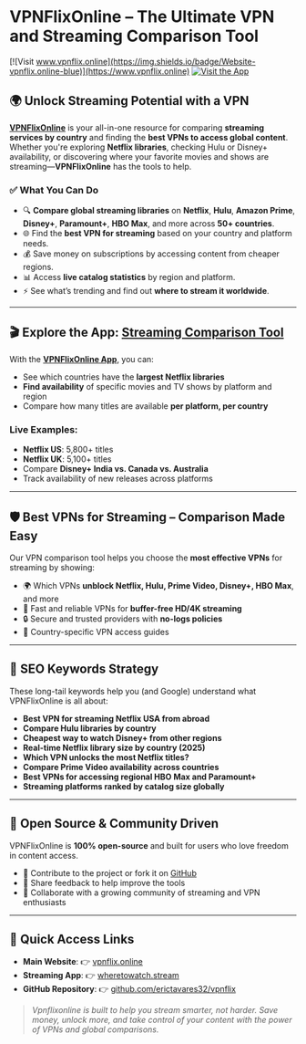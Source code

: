 # VPNFlixOnline – The Ultimate VPN and Streaming Comparison Tool

[![Visit www.vpnflix.online](https://img.shields.io/badge/Website-vpnflix.online-blue)](https://www.vpnflix.online)
[![Visit the App](https://img.shields.io/badge/Try%20the%20App-wheretowatch.stream-green)](https://www.wheretowatch.stream)

## 🌍 Unlock Streaming Potential with a VPN

**[VPNFlixOnline](https://www.vpnflix.online)** is your all-in-one resource for comparing **streaming services by country** and finding the **best VPNs to access global content**. Whether you're exploring **Netflix libraries**, checking Hulu or Disney+ availability, or discovering where your favorite movies and shows are streaming—**VPNFlixOnline** has the tools to help.

### ✅ What You Can Do

- 🔍 **Compare global streaming libraries** on **Netflix**, **Hulu**, **Amazon Prime**, **Disney+**, **Paramount+**, **HBO Max**, and more across **50+ countries**.
- 🌐 Find the **best VPN for streaming** based on your country and platform needs.
- 💰 Save money on subscriptions by accessing content from cheaper regions.
- 📊 Access **live catalog statistics** by region and platform.
- ⚡ See what’s trending and find out **where to stream it worldwide**.

---

## 🎬 Explore the App: [Streaming Comparison Tool](https://www.wheretowatch.stream)

With the **[VPNFlixOnline App](https://www.wheretowatch.stream)**, you can:

- See which countries have the **largest Netflix libraries**
- **Find availability** of specific movies and TV shows by platform and region
- Compare how many titles are available **per platform, per country**

### Live Examples:

- **Netflix US**: 5,800+ titles  
- **Netflix UK**: 5,100+ titles  
- Compare **Disney+ India vs. Canada vs. Australia**  
- Track availability of new releases across platforms

---

## 🛡️ Best VPNs for Streaming – Comparison Made Easy

Our VPN comparison tool helps you choose the **most effective VPNs** for streaming by showing:

- 🌍 Which VPNs **unblock Netflix, Hulu, Prime Video, Disney+, HBO Max**, and more
- 🚀 Fast and reliable VPNs for **buffer-free HD/4K streaming**
- 🔒 Secure and trusted providers with **no-logs policies**
- 🎯 Country-specific VPN access guides

---

## 🔎 SEO Keywords Strategy

These long-tail keywords help you (and Google) understand what VPNFlixOnline is all about:

- **Best VPN for streaming Netflix USA from abroad**
- **Compare Hulu libraries by country**
- **Cheapest way to watch Disney+ from other regions**
- **Real-time Netflix library size by country (2025)**
- **Which VPN unlocks the most Netflix titles?**
- **Compare Prime Video availability across countries**
- **Best VPNs for accessing regional HBO Max and Paramount+**
- **Streaming platforms ranked by catalog size globally**

---

## 🚀 Open Source & Community Driven

VPNFlixOnline is **100% open-source** and built for users who love freedom in content access.

- 🔧 Contribute to the project or fork it on [GitHub](https://github.com/erictavares32/vpnflix)
- 💬 Share feedback to help improve the tools
- 🤝 Collaborate with a growing community of streaming and VPN enthusiasts

---

## 🔗 Quick Access Links

- **Main Website**: 👉 [vpnflix.online](https://www.vpnflix.online)  
- **Streaming App**: 👉 [wheretowatch.stream](https://www.wheretowatch.stream)  
- **GitHub Repository**: 👉 [github.com/erictavares32/vpnflix](https://github.com/erictavares32/vpnflix)

> *Vpnflixonline is built to help you stream smarter, not harder. Save money, unlock more, and take control of your content with the power of VPNs and global comparisons.*
